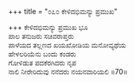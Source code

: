 +++
title = "೦೭೦ ಕೇಳಿದಭಿಮನ್ಯು ಪ್ರಮುಖ"

+++
ಕೇಳಿದಭಿಮನ್ಯು ಪ್ರಮುಖ ಭೂ  
ಪಾಲ ತನುಜರು  ಸಚಿವರಾಪ್ತರು  
ಪಾಳೆಯದ ತಲ್ಲಣದ ಖಯಖೋಡಿಯ ಮನೋವ್ಯಥೆಯ  
ಹೇಳಲರಿಯೆನು ಬಂದು ಕಂಡರು  
ಗೋಳಿಡುತ ಪದಕೆರಗಿದರು ನೃಪ  
ನಾಲಿ ನೀರೇರಿದುವು ನನೆದರು ನಯನವಾರಿಯಲಿ   ॥70॥